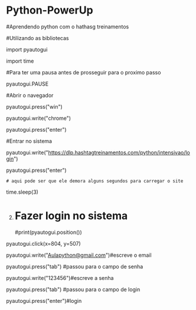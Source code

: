 # Python-PowerUp
#Aprendendo python com o hathasg treinamentos

#Utilizando as bibliotecas

import pyautogui

import time

#Para ter uma pausa antes de prosseguir para o proximo passo

pyautogui.PAUSE 

#Abrir o navegador

pyautogui.press("win")

pyautogui.write("chrome")

pyautogui.press("enter")

 #Entrar no sistema

pyautogui.write("https://dlp.hashtagtreinamentos.com/python/intensivao/login")

pyautogui.press("enter")


    # aqui pode ser que ele demora alguns segundos para carregar o site

time.sleep(3)

2. # Fazer login no sistema
   #print(pyautogui.position())

pyautogui.click(x=804, y=507)

pyautogui.write("Aulapython@gmail.com")#escreve o email

pyautogui.press("tab") #passou para o campo de senha

pyautogui.write("123456")#escreve a senha

pyautogui.press("tab") #passou para o campo de login

pyautogui.press("enter")#login

